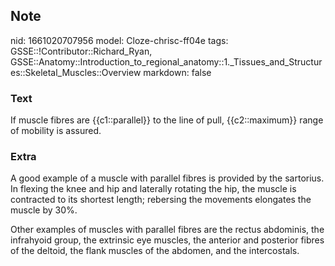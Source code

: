 ## Note
nid: 1661020707956
model: Cloze-chrisc-ff04e
tags: GSSE::!Contributor::Richard_Ryan, GSSE::Anatomy::Introduction_to_regional_anatomy::1._Tissues_and_Structures::Skeletal_Muscles::Overview
markdown: false

### Text
<div class='toggle'>
  If muscle fibres are {{c1::parallel}} to the line of pull,
  {{c2::maximum}} range of mobility is assured.
</div>

### Extra
<p id="81b5b51d-c21b-4a09-923e-bc5f9453bf08" class="">A good
example of a muscle with parallel fibres is provided by the
sartorius. In flexing the knee and hip and laterally rotating the
hip, the muscle is contracted to its shortest length; rebersing the
movements elongates the muscle by 30%.
<p id="ea76c137-480b-46a7-ae65-2c6208d10a6b" class="">Other
examples of muscles with parallel fibres are the rectus abdominis,
the infrahyoid group, the extrinsic eye muscles, the anterior and
posterior fibres of the deltoid, the flank muscles of the abdomen,
and the intercostals.
